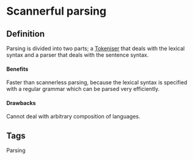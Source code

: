 # Scannerful parsing

## Definition
Parsing is divided into two parts; a [Tokeniser](Tokeniser) that deals with the lexical syntax and a parser that deals with the sentence syntax. 
#### Benefits
Faster than scannerless parsing, because the lexical syntax is specified with a regular grammar which can be parsed very efficiently.
 
#### Drawbacks
Cannot deal with arbitrary composition of languages.
 

## Tags
Parsing


